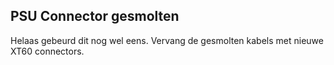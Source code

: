 ## PSU Connector gesmolten

Helaas gebeurd dit nog wel eens. Vervang de gesmolten kabels met nieuwe XT60 connectors.